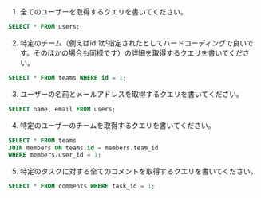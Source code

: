 1. 全てのユーザーを取得するクエリを書いてください。
```sql
SELECT * FROM users;
```

2. 特定のチーム（例えばid:1が指定されたとしてハードコーディングで良いです。そのほかの場合も同様です）の詳細を取得するクエリを書いてください。
```sql
SELECT * FROM teams WHERE id = 1;
```

3. ユーザーの名前とメールアドレスを取得するクエリを書いてください。
```sql
SELECT name, email FROM users;
```

4. 特定のユーザーのチームを取得するクエリを書いてください。
```sql
SELECT * FROM teams
JOIN members ON teams.id = members.team_id
WHERE members.user_id = 1;
```

5. 特定のタスクに対する全てのコメントを取得するクエリを書いてください。
```sql
SELECT * FROM comments WHERE task_id = 1;
```